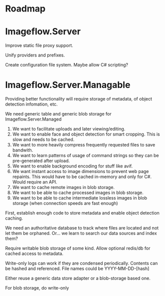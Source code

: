 # Roadmap

# Imageflow.Server

Improve static file proxy support. 

Unify providers and prefixes. 

Create configuration file system. Maybe allow C# scripting?



# Imageflow.Server.Managable

Providing better functionality will require storage of metadata, of object detection infomation, etc.

We need generic table and generic blob storage for Imageflow.Server.Managed

1. We want to facilitate uploads and later viewing/editing.
2. We want to enable face and object detection for smart cropping. This is slow and needs to be cached.
3. We want to more heavily compress frequently requested files to save bandwith.
4. We want to learn patterns of usage of command strings so they can be pre-generated after upload.
5. We want to enable background encoding for stuff like avif. 
6. We want instant access to image dimensions to prevent web page repaints. This would have to be cached in-memory and only for C#. Would require an API.
7. We want to cache remote images in blob storage.
8. We want to be able to cache processed images in blob storage.
9. We want to be able to cache intermediate lossless images in blob storage (when connection speeds are fast enough)








First, establish enough code to store metadata and enable object detection caching.

We need an authoritative database to track where files are located and not let them be orphaned.
Or... we learn to search our data sources and index them?



Require writable blob storage of some kind. Allow optional redis/db for cached access to metadata.

Write-only logs can work if they are condensed periodically. Contents can be hashed and referenced. File names could be YYYY-MM-DD-[hash]


Either reuse a generic data store adapter or a blob-storage based one.

For blob storage, do write-only